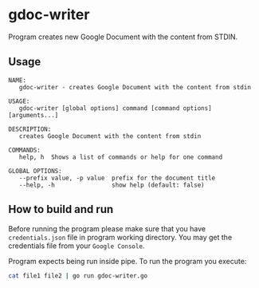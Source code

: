 # gdoc-writer

Program creates new Google Document with the content from STDIN.

## Usage

```text
NAME:
   gdoc-writer - creates Google Document with the content from stdin

USAGE:
   gdoc-writer [global options] command [command options] [arguments...]

DESCRIPTION:
   creates Google Document with the content from stdin

COMMANDS:
   help, h  Shows a list of commands or help for one command

GLOBAL OPTIONS:
   --prefix value, -p value  prefix for the document title
   --help, -h                show help (default: false)
```

## How to build and run

Before running the program please make sure that you have `credentials.json` file in program working directory. You may
get the credentials file from your `Google Console`.

Program expects being run inside pipe. To run the program you execute:

```bash
cat file1 file2 | go run gdoc-writer.go
```
